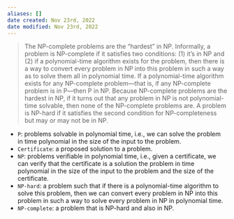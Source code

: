 ```yaml
---
aliases: []
date created: Nov 23rd, 2022
date modified: Nov 23rd, 2022
---
```

> The NP-complete problems are the “hardest” in NP. 
> Informally, a problem is NP-complete if it satisfies two conditions: (1) it’s in NP and (2) if a polynomial-time algorithm exists for the problem, then there is a way to convert every problem in NP into this problem in such a way as to solve them all in polynomial time. 
> If a polynomial-time algorithm exists for any NP-complete problem—that is, if any NP-complete problem is in P—then P in NP. Because NP-complete problems are the hardest in NP, if it turns out that any problem in NP is not polynomial-time solvable, then none of the NP-complete problems are. A problem is NP-hard if it satisfies the second condition for NP-completeness but may or may not be in NP.

- `P`: problems solvable in polynomial time, i.e., we can solve the problem in time polynomial in the size of the input to the problem.
- `Certificate`: a proposed solution to a problem.
- `NP`: problems verifiable in polynomial time, i.e., given a certificate, we can verify that the certificate is a solution the problem in time polynomial in the size of the input to the problem and the size of the certificate.
- `NP-hard`: a problem such that if there is a polynomial-time algorithm to solve this problem, then we can convert every problem in NP into this problem in such a way to solve every problem in NP in polynomial time.
- `NP-complete`: a problem that is NP-hard and also in NP.